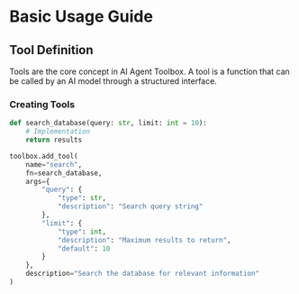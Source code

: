 # Basic Usage Guide

## Tool Definition

Tools are the core concept in AI Agent Toolbox. A tool is a function that can be called by an AI model through a structured interface.

### Creating Tools

```python
def search_database(query: str, limit: int = 10):
    # Implementation
    return results

toolbox.add_tool( 
    name="search",
    fn=search_database,
    args={
        "query": {
            "type": str,
            "description": "Search query string"
        },
        "limit": {
            "type": int,
            "description": "Maximum results to return",
            "default": 10
        }
    },
    description="Search the database for relevant information"
)
```